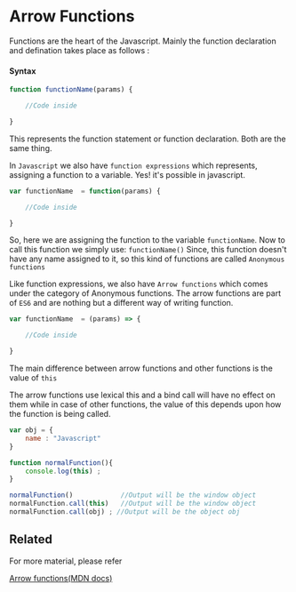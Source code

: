 # Arrow Functions

Functions are the heart of the Javascript. Mainly the function declaration and defination takes place as follows : 
 
#### Syntax

```javascript
function functionName(params) {

    //Code inside 

}
```

This represents the function statement or function declaration. Both are the same thing. 

In `Javascript` we also have `function expressions` which represents, assigning a function to a variable. Yes! it's possible in javascript.

```javascript
var functionName  = function(params) {

    //Code inside 

}
```
So, here we are assigning the function to the variable `functionName`. Now to call this function we simply use:
`functionName()` 
Since, this function doesn't have any name assigned to it, so this kind of functions are called `Anonymous functions`

Like function expressions, we also have `Arrow functions` which comes under the category of Anonymous functions. The arrow functions are part of `ES6` and are nothing but a different way of writing function. 

```javascript
var functionName  = (params) => {

    //Code inside 

}
```

The main difference between arrow functions and other functions is the value of `this`

The arrow functions use lexical this and a bind call will have no effect on them while in case of other functions, the value of this depends upon how the function is being called. 

```javascript
var obj = {
    name : "Javascript" 
}

function normalFunction(){
    console.log(this) ; 
}

normalFunction()            //Output will be the window object
normalFunction.call(this)   //Output will be the window object
normalFunction.call(obj) ; //Output will be the object obj

```

## Related

For more material, please refer

[Arrow functions(MDN docs)](https://developer.mozilla.org/en-US/docs/Web/JavaScript/Reference/Functions/Arrow_functions)

